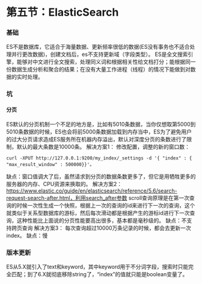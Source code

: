 # 第五节：ElasticSearch

### 基础

ES不是数据库，它适合于海量数据、更新频率很低的数据(ES没有事务也不适合处理并行更改数据)，创建文档后，es不支持更新域（字段类型）。
ES是全文搜索引擎，能够对中文进行全文搜索，处理同义词和根据相关性给文档打分；能根据同一份数据生成分析和聚合的结果；在没有大量工作进程（线程）的情况下能做到对数据的实时处理。


### 坑
#### 分页
ES默认的分页机制一个不足的地方是，比如有5010条数据，当你仅想取第5000到5010条数据的时候，ES也会将前5000条数据加载到内存当中，ES为了避免用户的过大分页请求造成ES服务所在机器内存溢出，默认对深度分页的条数进行了限制，默认的最大条数是10000条。
解决方案1：
修改配置，调整的新的窗口数：
```
curl -XPUT http://127.0.0.1:9200/my_index/_settings -d '{ "index" : { "max_result_window" : 500000}}'。
```
缺点：窗口值调大了后，虽然请求到分页的数据条数更多了，但它是用牺牲更多的服务器的内存、CPU资源来换取的。
解决方案2：
https://www.elastic.co/guide/en/elasticsearch/reference/5.6/search-request-search-after.html，利用search_after参数
scroll查询原理是在第一次查询的时候一次性生成一个快照，根据上一次的查询的id来进行下一次的查询，这个就类似于关系型数据库的游标，然后每次滑动都是根据产生的游标id进行下一次查询，这种性能比上面说的分页性能要高出很多，基本都是毫秒级的。
缺点：不支持跨页查询
解决方案3：
每次查询超过10000万条记录的时候，都会去更新一次index。
缺点：慢

### 版本更新

ES从5.X就引入了text和keyword，其中keyword用于不分词字段，搜索时只能完全匹配；到了6.X就彻底移除string了，“index”的值就只能是boolean变量了。
